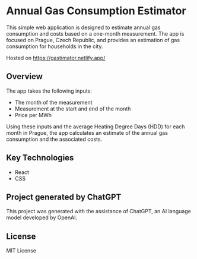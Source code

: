 # Annual Gas Consumption Estimator

This simple web application is designed to estimate annual gas consumption and costs based on a one-month measurement. The app is focused on Prague, Czech Republic, and provides an estimation of gas consumption for households in the city.

Hosted on
https://gastimator.netlify.app/

## Overview

The app takes the following inputs:

- The month of the measurement
- Measurement at the start and end of the month
- Price per MWh

Using these inputs and the average Heating Degree Days (HDD) for each month in Prague, the app calculates an estimate of the annual gas consumption and the associated costs.

## Key Technologies

- React
- CSS

## Project generated by ChatGPT

This project was generated with the assistance of ChatGPT, an AI language model developed by OpenAI.

## License

MIT License
